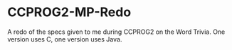 # CCPROG2-MP-Redo
A redo of the specs given to me during CCPROG2 on the Word Trivia. One version uses C, one version uses Java.
